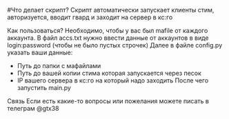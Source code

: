 #Что делает скрипт?
Скрипт автоматически запускает клиенты стим, авторизуется, вводит гвард и заходит на сервер в кс:го

Как пользоваться?
Необходимо, чтобы у вас был mafile от каждого аккаунта.
В файл accs.txt нужно ввести данные от аккаунтов в виде login:password (чтобы не было пустых строчек)
Далее в файле config.py указать ваши данные:
- Путь до папки с мафайлами
- Путь до вашей копии стима которая запускается через песок
- IP вашего сервера в кс:го на который надо заходить
После чего запустить main.py

Связь
Если есть какие-то вопросы или пожелания можете писать в телеграм @gtx38
